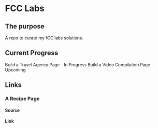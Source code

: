 # FCC Labs

## The purpose

A repo to curate my fCC labs solutions.

## Current Progress

Build a Travel Agency Page - In Progress
Build a Video Compilation Page - Upcoming

## Links

### A Recipe Page

#### Source

#### Link
